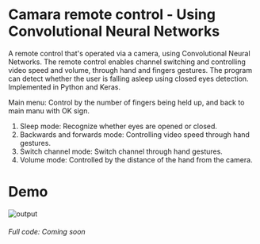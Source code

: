 # Camara remote control - Using Convolutional Neural Networks

A remote control that's operated via a camera, using Convolutional Neural Networks.
The remote control enables channel switching and controlling video speed and volume, through hand and fingers gestures.
The program can detect whether the user is falling asleep using closed eyes detection.
Implemented in Python and Keras.

Main menu: Control by the number of fingers being held up, and back to main manu with OK sign.

1) Sleep mode: Recognize whether eyes are opened or closed.
2) Backwards and forwards mode: Controlling video speed through hand gestures.
3) Switch channel mode: Switch channel through hand gestures.
4) Volume mode: Controlled by the distance of the hand from the camera. 

# Demo
![output](https://user-images.githubusercontent.com/40145410/69492386-fa03be80-0eaa-11ea-9da5-c10a2a694e19.gif)


###### Full code: Coming soon
